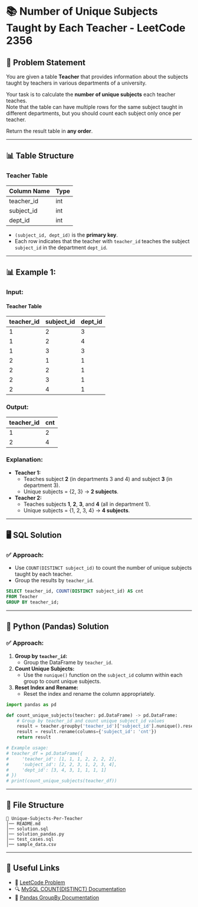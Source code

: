 # 📚 Number of Unique Subjects Taught by Each Teacher - LeetCode 2356

## 📌 Problem Statement
You are given a table **Teacher** that provides information about the subjects taught by teachers in various departments of a university.

Your task is to calculate the **number of unique subjects** each teacher teaches.  
Note that the table can have multiple rows for the same subject taught in different departments, but you should count each subject only once per teacher.

Return the result table in **any order**.

------


## 📊 Table Structure

### **Teacher Table**
| Column Name | Type |
| ----------- | ---- |
| teacher_id  | int  |
| subject_id  | int  |
| dept_id     | int  |

- `(subject_id, dept_id)` is the **primary key**.
- Each row indicates that the teacher with `teacher_id` teaches the subject `subject_id` in the department `dept_id`.

---

## 📊 Example 1:

### **Input:**
#### **Teacher Table**
| teacher_id | subject_id | dept_id |
| ---------- | ---------- | ------- |
| 1          | 2          | 3       |
| 1          | 2          | 4       |
| 1          | 3          | 3       |
| 2          | 1          | 1       |
| 2          | 2          | 1       |
| 2          | 3          | 1       |
| 2          | 4          | 1       |

### **Output:**
| teacher_id | cnt |
| ---------- | --- |
| 1          | 2   |
| 2          | 4   |

### **Explanation:**
- **Teacher 1:**  
  - Teaches subject **2** (in departments 3 and 4) and subject **3** (in department 3).  
  - Unique subjects = {2, 3} → **2 subjects**.
- **Teacher 2:**  
  - Teaches subjects **1**, **2**, **3**, and **4** (all in department 1).  
  - Unique subjects = {1, 2, 3, 4} → **4 subjects**.

---

## 🖥 SQL Solution

### ✅ **Approach:**
- Use `COUNT(DISTINCT subject_id)` to count the number of unique subjects taught by each teacher.
- Group the results by `teacher_id`.

```sql
SELECT teacher_id, COUNT(DISTINCT subject_id) AS cnt
FROM Teacher
GROUP BY teacher_id;
```

---

## 🐍 Python (Pandas) Solution

### ✅ **Approach:**
1. **Group by `teacher_id`:**  
   - Group the DataFrame by `teacher_id`.
2. **Count Unique Subjects:**  
   - Use the `nunique()` function on the `subject_id` column within each group to count unique subjects.
3. **Reset Index and Rename:**  
   - Reset the index and rename the column appropriately.

```python
import pandas as pd

def count_unique_subjects(teacher: pd.DataFrame) -> pd.DataFrame:
    # Group by teacher_id and count unique subject_id values
    result = teacher.groupby('teacher_id')['subject_id'].nunique().reset_index()
    result = result.rename(columns={'subject_id': 'cnt'})
    return result

# Example usage:
# teacher_df = pd.DataFrame({
#     'teacher_id': [1, 1, 1, 2, 2, 2, 2],
#     'subject_id': [2, 2, 3, 1, 2, 3, 4],
#     'dept_id': [3, 4, 3, 1, 1, 1, 1]
# })
# print(count_unique_subjects(teacher_df))
```

---

## 📁 File Structure
```
📂 Unique-Subjects-Per-Teacher
│── README.md
│── solution.sql
│── solution_pandas.py
│── test_cases.sql
│── sample_data.csv
```

---

## 🔗 Useful Links
- 📖 [LeetCode Problem](https://leetcode.com/problems/number-of-unique-subjects-taught-by-each-teacher/)
- 🔍 [MySQL COUNT(DISTINCT) Documentation](https://www.w3schools.com/sql/sql_count_distinct.asp)
- 🐍 [Pandas GroupBy Documentation](https://pandas.pydata.org/docs/reference/api/pandas.DataFrame.groupby.html)

